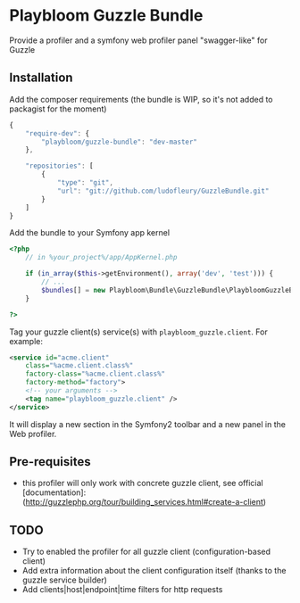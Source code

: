 # Playbloom Guzzle Bundle

Provide a profiler and a symfony web profiler panel "swagger-like" for Guzzle

## Installation

Add the composer requirements (the bundle is WIP, so it's not added to packagist for the moment)
```javascript
{
    "require-dev": {
        "playbloom/guzzle-bundle": "dev-master"
    },

    "repositories": [
        {
            "type": "git",
            "url": "git://github.com/ludofleury/GuzzleBundle.git"
        }
    ]
}
```

Add the bundle to your Symfony app kernel
```php
<?php
    // in %your_project%/app/AppKernel.php

    if (in_array($this->getEnvironment(), array('dev', 'test'))) {
        // ...
        $bundles[] = new Playbloom\Bundle\GuzzleBundle\PlaybloomGuzzleBundle();
    }

?>
```

Tag your guzzle client(s) service(s) with `playbloom_guzzle.client`.
For example:
```xml
<service id="acme.client"
    class="%acme.client.class%"
    factory-class="%acme.client.class%"
    factory-method="factory">
    <!-- your arguments -->
    <tag name="playbloom_guzzle.client" />
</service>
```

It will display a new section in the Symfony2 toolbar and a new panel in the Web profiler.

## Pre-requisites

* this profiler will only work with concrete guzzle client, see official [documentation]:(http://guzzlephp.org/tour/building_services.html#create-a-client)

## TODO

* Try to enabled the profiler for all guzzle client (configuration-based client)
* Add extra information about the client configuration itself (thanks to the guzzle service builder)
* Add clients|host|endpoint|time filters for http requests

